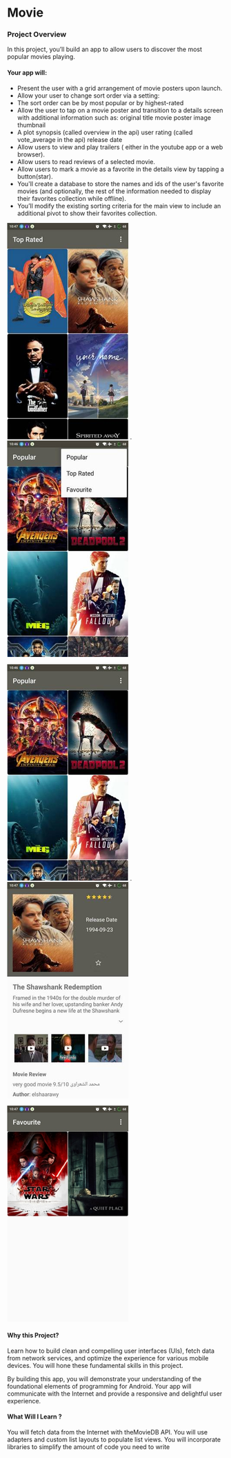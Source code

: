 # Movie

### Project Overview
In this project, you’ll build an app to allow users to discover the most popular movies playing. 

#### Your app will:

* Present the user with a grid arrangement of movie posters upon launch.
* Allow your user to change sort order via a setting:
* The sort order can be by most popular or by highest-rated
* Allow the user to tap on a movie poster and transition to a details screen with additional information such as:
original title
movie poster image thumbnail
* A plot synopsis (called overview in the api)
user rating (called vote_average in the api)
release date
* Allow users to view and play trailers ( either in the youtube app or a web browser).
* Allow users to read reviews of a selected movie.
* Allow users to mark a movie as a favorite in the details view by tapping a button(star).
* You'll create a database to store the names and ids of the user's favorite movies (and optionally, the rest of the information needed to display their favorites collection while offline).
* You’ll modify the existing sorting criteria for the main view to include an additional pivot to show their favorites collection.

![movie](https://github.com/ghenamd/Movie/blob/master/app/screenshots/movie1.jpg?raw=true) . ![movie](https://github.com/ghenamd/Movie/blob/master/app/screenshots/movie2.jpg?raw=true)

![movie](https://github.com/ghenamd/Movie/blob/master/app/screenshots/movie3.jpg?raw=true) . ![movie](https://github.com/ghenamd/Movie/blob/master/app/screenshots/movie4.jpg?raw=true)

![movie](https://github.com/ghenamd/Movie/blob/master/app/screenshots/movie5.jpg?raw=true)

#### Why this Project?
Learn how to build clean and compelling user interfaces (UIs), fetch data from network services, and optimize the experience for various mobile devices. You will hone these fundamental skills in this project.

By building this app, you will demonstrate your understanding of the foundational elements of programming for Android. Your app will communicate with the Internet and provide a responsive and delightful user experience.

#### What Will I Learn ?
You will fetch data from the Internet with theMovieDB API.
You will use adapters and custom list layouts to populate list views.
You will incorporate libraries to simplify the amount of code you need to write

